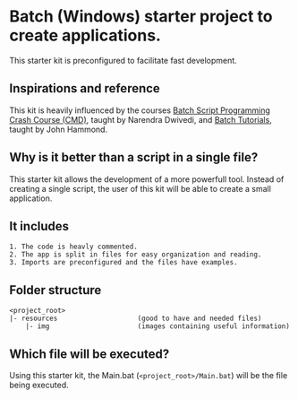# Batch (Windows) starter project to create applications.
This starter kit is preconfigured to facilitate fast development.



## Inspirations and reference
This kit is heavily influenced by the courses
[Batch Script Programming Crash Course (CMD)](https://www.udemy.com/course/batch-script-programming/),
taught by Narendra Dwivedi, and
[Batch Tutorials](https://www.youtube.com/playlist?list=PL69BE3BF7D0BB69C4),
taught by John Hammond.



## Why is it better than a script in a single file?
This starter kit allows the development of a more powerfull tool. Instead of
creating a single script, the user of this kit will be able to create a small
application.



## It includes
    1. The code is heavly commented.
    2. The app is split in files for easy organization and reading.
    3. Imports are preconfigured and the files have examples.



## Folder structure
```
<project_root>
|- resources                    (good to have and needed files)
    |- img                      (images containing useful information)

```



## Which file will be executed?
Using this starter kit, the Main.bat (``<project_root>/Main.bat``) will be
the file being executed.
